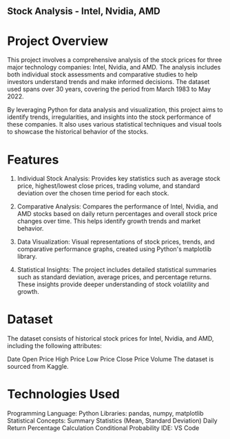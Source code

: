 ## Stock Analysis - Intel, Nvidia, AMD
# Project Overview
This project involves a comprehensive analysis of the stock prices for three major technology companies: Intel, Nvidia, and AMD. The analysis includes both individual stock assessments and comparative studies to help investors understand trends and make informed decisions. The dataset used spans over 30 years, covering the period from March 1983 to May 2022.

By leveraging Python for data analysis and visualization, this project aims to identify trends, irregularities, and insights into the stock performance of these companies. It also uses various statistical techniques and visual tools to showcase the historical behavior of the stocks.

# Features
1. Individual Stock Analysis:
Provides key statistics such as average stock price, highest/lowest close prices, trading volume, and standard deviation over the chosen time period for each stock.

2. Comparative Analysis:
Compares the performance of Intel, Nvidia, and AMD stocks based on daily return percentages and overall stock price changes over time. This helps identify growth trends and market behavior.

3. Data Visualization:
Visual representations of stock prices, trends, and comparative performance graphs, created using Python's matplotlib library.

4. Statistical Insights:
The project includes detailed statistical summaries such as standard deviation, average prices, and percentage returns. These insights provide deeper understanding of stock volatility and growth.

# Dataset
The dataset consists of historical stock prices for Intel, Nvidia, and AMD, including the following attributes:

Date
Open Price
High Price
Low Price
Close Price
Volume
The dataset is sourced from Kaggle.

# Technologies Used
Programming Language: Python
Libraries: pandas, numpy, matplotlib
Statistical Concepts:
Summary Statistics (Mean, Standard Deviation)
Daily Return Percentage Calculation
Conditional Probability
IDE: VS Code
